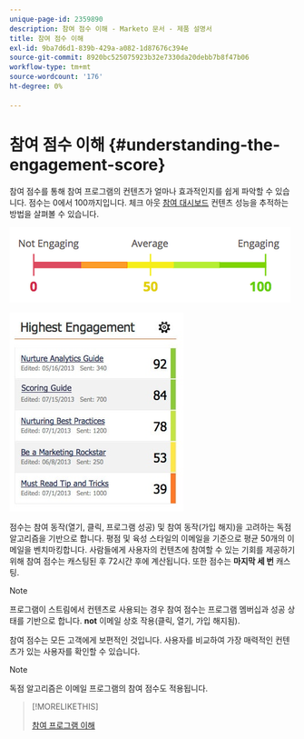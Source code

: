 ```yaml
---
unique-page-id: 2359890
description: 참여 점수 이해 - Marketo 문서 - 제품 설명서
title: 참여 점수 이해
exl-id: 9ba7d6d1-839b-429a-a082-1d87676c394e
source-git-commit: 8920bc525075923b32e7330da20debb7b8f47b06
workflow-type: tm+mt
source-wordcount: '176'
ht-degree: 0%

---
```


# 참여 점수 이해 {#understanding-the-engagement-score}

참여 점수를 통해 참여 프로그램의 컨텐츠가 얼마나 효과적인지를 쉽게 파악할 수 있습니다. 점수는 0에서 100까지입니다. 체크 아웃 [참여 대시보드](/help/marketo/product-docs/email-marketing/drip-nurturing/reports-and-notifications/the-engagement-dashboard.md) 컨텐츠 성능을 추적하는 방법을 살펴볼 수 있습니다.

![](assets/image2014-9-25-16-3a24-3a54.png)

![](assets/highestengagementwidget.jpg)

점수는 참여 동작(열기, 클릭, 프로그램 성공) 및 참여 동작(가입 해지)을 고려하는 독점 알고리즘을 기반으로 합니다. 평점 및 육성 스타일의 이메일을 기준으로 평균 50개의 이메일을 벤치마킹합니다. 사람들에게 사용자의 컨텐츠에 참여할 수 있는 기회를 제공하기 위해 참여 점수는 캐스팅된 후 72시간 후에 계산됩니다. 또한 점수는 **마지막 세 번** 캐스팅.

>[!NOTE]
>
>프로그램이 스트림에서 컨텐츠로 사용되는 경우 참여 점수는 프로그램 멤버십과 성공 상태를 기반으로 합니다. **not** 이메일 상호 작용(클릭, 열기, 가입 해지됨).

참여 점수는 모든 고객에게 보편적인 것입니다. 사용자를 비교하여 가장 매력적인 컨텐츠가 있는 사용자를 확인할 수 있습니다.

>[!NOTE]
>
>독점 알고리즘은 이메일 프로그램의 참여 점수도 적용됩니다.

>[!MORELIKETHIS]
>
>[참여 프로그램 이해](/help/marketo/product-docs/email-marketing/drip-nurturing/creating-an-engagement-program/understanding-engagement-programs.md)
